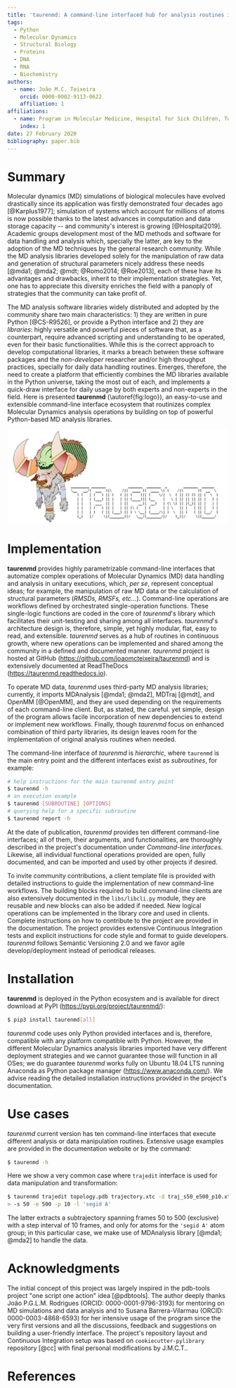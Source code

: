 ```yaml
---
title: 'taurenmd: A command-line interfaced hub for analysis routines in Molecular Dynamics.'
tags:
  - Python
  - Molecular Dynamics
  - Structural Biology
  - Proteins
  - DNA
  - RNA
  - Biochemistry
authors:
  - name: João M.C. Teixeira
    orcid: 0000-0002-9113-0622
    affiliation: 1
affiliations:
  - name: Program in Molecular Medicine, Hospital for Sick Children, Toronto, Ontario M5G 0A4, Canada
    index: 1
date: 27 February 2020
bibliography: paper.bib
---
```


# Summary

Molecular dynamics (MD) simulations of biological molecules have evolved drastically since its application was firstly demonstrated four decades ago [@Karplus1977]; simulation of systems which account for millions of atoms is now possible thanks to the latest advances in computation and data storage capacity -- and community's interest is growing [@Hospital2019]. Academic groups development most of the MD methods and software for data handling and analysis which, specially the latter, are key to the adoption of the MD techniques by the general research community. While the MD analysis libraries developed solely for the manipulation of raw data and generation of structural parameters nicely address these needs [@mda1; @mda2; @mdt; @Romo2014; @Roe2013], each of these have its advantages and drawbacks, inherit to their implementation strategies. Yet, one has to appreciate this diversity enriches the field with a panoply of strategies that the community can take profit of.

The MD analysis software libraries widely distributed and adopted by the community share two main characteristics: 1) they are written in pure Python [@CS-R9526], or provide a Python interface and 2) they are *libraries*: highly versatile and powerful pieces of software that, as a counterpart, require advanced scripting and understanding to be operated, even for their basic functionalities. While this is the correct approach to develop computational libraries, it marks a breach between these software packages and the *non-developer* researcher and/or high throughput practices, specially for daily data handling routines. Emerges, therefore, the need to create a platform that efficiently combines the MD libraries available in the Python universe, taking the most out of each, and implements a quick-draw interface for daily usage by both experts and non-experts in the field. Here is presented **taurenmd** (\autoref{fig:logo}), an easy-to-use and extensible command-line interface ecosystem that routinizes complex Molecular Dynamics analysis operations by building on top of powerful Python-based MD analysis libraries.

![taurenmd logo.\label{fig:logo}](../docs/logo/taurenmdlogo_readme.png)

# Implementation

**taurenmd** provides highly parametrizable command-line interfaces that automatize complex operations of Molecular Dynamics (MD) data handling and analysis in unitary executions, which, *per se*, represent conceptual ideas; for example, the manipulation of raw MD data or the calculation of structural parameters (*RMSDs, RMSFs, etc...*). Command-line operations are workflows defined by orchestrated single-operation functions. These single-logic functions are coded in the core of *taurenmd*'s library which facilitates their unit-testing and sharing among all interfaces. *taurenmd*'s architecture design is, therefore, simple, yet highly modular, flat, easy to read, and extensible. *taurenmd* serves as a hub of routines in continuous growth, where new operations can be implemented and shared among the community in a defined and documented manner. *taurenmd* project is hosted at GitHub (https://github.com/joaomcteixeira/taurenmd) and is extensively documented at ReadTheDocs (https://taurenmd.readthedocs.io).

To operate MD data, *taurenmd* uses third-party MD analysis libraries; currently, it imports MDAnalysis [@mda1; @mda2], MDTraj [@mdt], and OpenMM [@OpenMM], and they are used depending on the requirements of each command-line client. But, as stated, the careful. yet simple, design of the program allows facile incorporation of new dependencies to extend or implement new workflows. Finally, though *taurenmd* focus on enhanced combination of third party libraries, its design leaves room for the implementation of original analysis routines when needed.

The command-line interface of *taurenmd* is *hierarchic*, where `taurenmd` is the main entry point and the different interfaces exist as *subroutines*, for example:

```bash
# help instructions for the main taurenmd entry point
$ taurenmd -h
# an execution example
$ taurenmd [SUBROUTINE] [OPTIONS]
# querying help for a specific subroutine
$ taurenmd report -h
```

At the date of publication, *taurenmd* provides ten different command-line interfaces; all of them, their arguments, and functionalities, are thoroughly described in the project's documentation under *Command-line interfaces*. Likewise, all individual functional operations provided are open, fully documented, and can be imported and used by other projects if desired.

To invite community contributions, a client template file is provided with detailed instructions to guide the implementation of new command-line workflows. The building blocks required to build command-line clients are also extensively documented in the `libs/libcli.py` module, they are reusable and new blocks can also be added if needed. New logical operations can be implemented in the library core and used in clients. Complete instructions on how to contribute to the project are provided in the documentation. The project provides extensive Continuous Integration tests and explicit instructions for code style and format to guide developers. *taurenmd* follows Semantic Versioning 2.0 and we favor agile develop/deployment instead of periodical releases.

# Installation

**taurenmd** is deployed in the Python ecosystem and is available for direct download at PyPI (https://pypi.org/project/taurenmd/):

```bash
$ pip3 install taurenmd[all]
```

*taurenmd* code uses only Python provided interfaces and is, therefore, compatible with any platform compatible with Python. However, the different Molecular Dynamics analysis libraries imported have very different deployment strategies and we cannot guarantee those will function in all OSes; we do guarantee *taurenmd* works fully on Ubuntu 18.04 LTS running Anaconda as Python package manager (https://www.anaconda.com/). We advise reading the detailed installation instructions provided in the project's documentation.

# Use cases

*taurenmd* current version has ten command-line interfaces that execute different analysis or data manipulation routines. Extensive usage examples are provided in the documentation website or by the command:

```bash
$ taurenmd -h
```

Here we show a very common case where `trajedit` interface is used for data manipulation and transformation:

```bash
$ taurenmd trajedit topology.pdb trajectory.xtc -d traj_s50_e500_p10.xtc \
> -s 50 -e 500 -p 10 -l 'segid A'
```

The latter extracts a subtrajectory spanning frames 50 to 500 (exclusive) with a step interval of 10 frames, and only for atoms for the `'segid A'` atom group; in this particular case, we make use of MDAnalysis library [@mda1; @mda2] to handle the data.

# Acknowledgments

The initial concept of this project was largely inspired in the pdb-tools project "one script one action" idea [@pdbtools]. The author deeply thanks João P.G.L.M. Rodrigues (ORCID: 0000-0001-9796-3193) for mentoring on MD simulations and data analysis and to Susana Barrera-Vilarmau (ORCID: 0000-0003-4868-6593) for her intensive usage of the program since the very first versions and all the discussions, feedback and suggestions on building a user-friendly interface. The project's repository layout and Continuous Integration setup was based on `cookiecutter-pylibrary` repository [@cc] with final personal modifications by J.M.C.T..

# References
